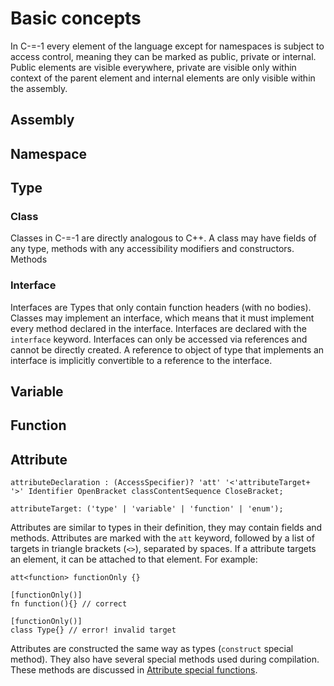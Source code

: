 # Basic concepts

In C-=-1 every element of the language except for namespaces is subject to access control, meaning they can be marked as public, private or internal. Public elements are visible everywhere, private are visible only within context of the parent element and internal elements are only visible within the assembly.

## Assembly

## Namespace

## Type

### Class

Classes in C-=-1 are directly analogous to C++. A class may have fields of any type, methods with any accessibility modifiers and constructors. Methods 

### Interface

Interfaces are Types that only contain function headers (with no bodies). Classes may implement an interface, which means that it must implement every method declared in the interface. Interfaces are declared with the `interface` keyword.
Interfaces can only be accessed via references and cannot be directly created. A reference to object of type that implements an interface is implicitly convertible to a reference to the interface.

## Variable

## Function

## Attribute

`attributeDeclaration : (AccessSpecifier)? 'att' '<'attributeTarget+ '>' Identifier OpenBracket classContentSequence CloseBracket;`

`attributeTarget: ('type' | 'variable' | 'function' | 'enum');`

Attributes are similar to types in their definition, they may contain fields and methods. Attributes are marked with the `att` keyword, followed by a list of targets in triangle brackets (`<>`), separated by spaces. If a attribute targets an element, it can be attached to that element. For example:

```
att<function> functionOnly {}

[functionOnly()]
fn function(){} // correct

[functionOnly()]
class Type{} // error! invalid target
```

Attributes are constructed the same way as types (`construct` special method). They also have several special methods used during compilation. These methods are discussed in [Attribute special functions](Attributes#attribute-special-functions).
